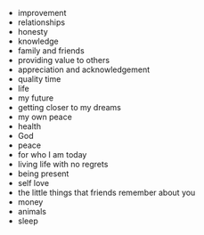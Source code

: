 - improvement
- relationships
- honesty
- knowledge
- family and friends
- providing value to others
- appreciation and acknowledgement
- quality time
- life
- my future
- getting closer to my dreams
- my own peace
- health
- God
- peace
- for who I am today
- living life with no regrets
- being present
- self love
- the little things that friends remember about you
- money
- animals
- sleep